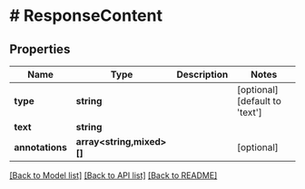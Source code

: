 # # ResponseContent

## Properties

Name | Type | Description | Notes
------------ | ------------- | ------------- | -------------
**type** | **string** |  | [optional] [default to 'text']
**text** | **string** |  |
**annotations** | **array<string,mixed>[]** |  | [optional]

[[Back to Model list]](../../README.md#models) [[Back to API list]](../../README.md#endpoints) [[Back to README]](../../README.md)
